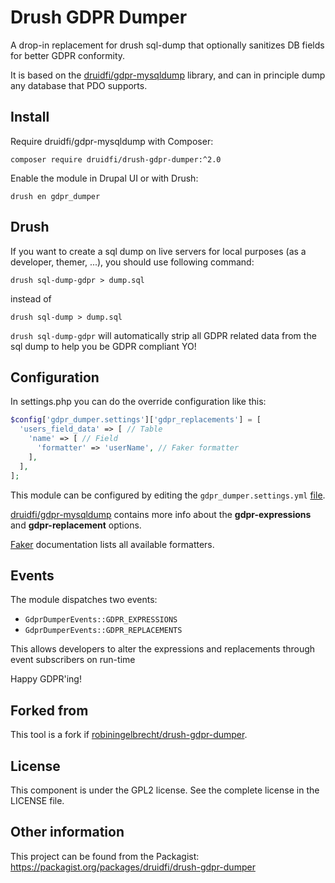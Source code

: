 # Drush GDPR Dumper

A drop-in replacement for drush sql-dump that optionally sanitizes DB fields for better GDPR conformity.

It is based on the [druidfi/gdpr-mysqldump](https://github.com/druidfi/gdpr-mysqldump) library, 
and can in principle dump any database that PDO supports. 

## Install

Require druidfi/gdpr-mysqldump with Composer:

```shell
composer require druidfi/drush-gdpr-dumper:^2.0
```

Enable the module in Drupal UI or with Drush:

```shell
drush en gdpr_dumper
```

## Drush

If you want to create a sql dump on live servers for local purposes (as a developer, themer, ...), 
you should use following command:

```shell
drush sql-dump-gdpr > dump.sql
```

instead of 

```shell
drush sql-dump > dump.sql
```

`drush sql-dump-gdpr` will automatically strip all GDPR related data from the sql dump to help you 
be GDPR compliant YO!

## Configuration

In settings.php you can do the override configuration like this:

```php
$config['gdpr_dumper.settings']['gdpr_replacements'] = [
  'users_field_data' => [ // Table
    'name' => [ // Field
      'formatter' => 'userName', // Faker formatter
    ],
  ],
];
```

This module can be configured by editing the `gdpr_dumper.settings.yml` [file](config/install/gdpr_dumper.settings.yml).

[druidfi/gdpr-mysqldump](https://github.com/druidfi/gdpr-mysqldump) contains more info about 
the **gdpr-expressions** and **gdpr-replacement** options.

[Faker](https://fakerphp.github.io/) documentation lists all available formatters.

## Events

The module dispatches two events:
* `GdprDumperEvents::GDPR_EXPRESSIONS`
* `GdprDumperEvents::GDPR_REPLACEMENTS`
 
This allows developers to alter the expressions and replacements through event subscribers on run-time

Happy GDPR'ing!

## Forked from

This tool is a fork if [robiningelbrecht/drush-gdpr-dumper](https://github.com/robiningelbrecht/drush-gdpr-dumper).

## License

This component is under the GPL2 license. See the complete license in the LICENSE file.

## Other information

This project can be found from the Packagist: https://packagist.org/packages/druidfi/drush-gdpr-dumper

